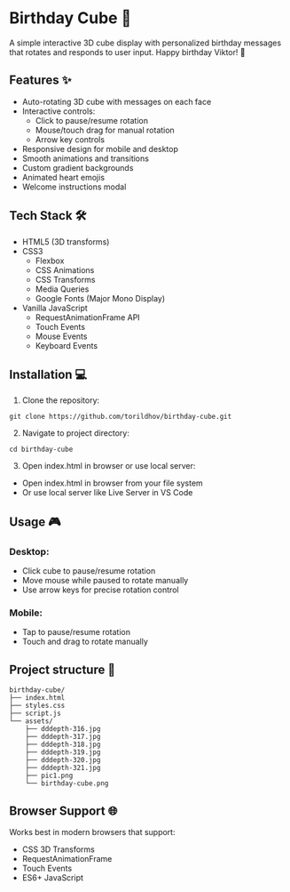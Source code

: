 # Birthday Cube 🎁

A simple interactive 3D cube display with personalized birthday messages that rotates and  responds to user input. Happy birthday Viktor! 🎉

## Features ✨

- Auto-rotating 3D cube with messages on each face
- Interactive controls:
  - Click to pause/resume rotation
  - Mouse/touch drag for manual rotation
  - Arrow key controls
- Responsive design for mobile and desktop
- Smooth animations and transitions
- Custom gradient backgrounds
- Animated heart emojis
- Welcome instructions modal

## Tech Stack 🛠

- HTML5 (3D transforms)
- CSS3
  - Flexbox
  - CSS Animations
  - CSS Transforms
  - Media Queries
  - Google Fonts (Major Mono Display)
- Vanilla JavaScript
  - RequestAnimationFrame API
  - Touch Events
  - Mouse Events
  - Keyboard Events

## Installation 💻

1. Clone the repository:
```
git clone https://github.com/torildhov/birthday-cube.git
```

2. Navigate to project directory:
```
cd birthday-cube
```

3. Open index.html in browser or use local server:
- Open index.html in browser from your file system
- Or use local server like Live Server in VS Code

## Usage 🎮
### Desktop:
- Click cube to pause/resume rotation
- Move mouse while paused to rotate manually
- Use arrow keys for precise rotation control

### Mobile:
- Tap to pause/resume rotation
- Touch and drag to rotate manually

## Project structure 📁
```
birthday-cube/
├── index.html
├── styles.css
├── script.js
└── assets/
    ├── dddepth-316.jpg
    ├── dddepth-317.jpg
    ├── dddepth-318.jpg
    ├── dddepth-319.jpg
    ├── dddepth-320.jpg
    ├── dddepth-321.jpg
    ├── pic1.png
    └── birthday-cube.png
```

## Browser Support 🌐
Works best in modern browsers that support:

- CSS 3D Transforms
- RequestAnimationFrame
- Touch Events
- ES6+ JavaScript

